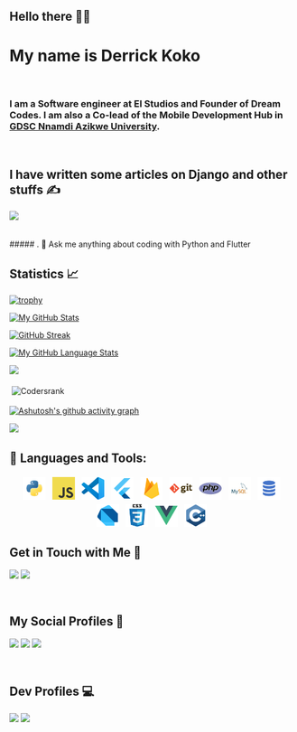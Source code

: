 

<!--
**Derrickkoko1234/Derrickkoko1234** is a ✨ _special_ ✨ repository because its `README.md` (this file) appears on your GitHub profile.

Here are some ideas to get you started:

- 🔭 I’m currently working on ...
- 🌱 I’m currently learning ...
- 👯 I’m looking to collaborate on ...
- 🤔 I’m looking for help with ...
- 💬 Ask me about ...
- 📫 How to reach me: ...
- 😄 Pronouns: ...
- ⚡ Fun fact: ...
-->
<h2>Hello there 👋😎</h2>
<h1>My name is Derrick Koko</h1>

<br />

<h3>I am a Software engineer at El Studios and Founder of Dream Codes. I am also a Co-lead of the Mobile Development Hub in <a href="https://github.com/GDSC-Nnamdi-Azikiwe-University">GDSC Nnamdi Azikwe University</a>.</h3>
<br>

<h2>I have written some articles on Django and other stuffs ✍</h2>
<p>
  <a href="https://derrickkoko.hashnode.dev/"
    ><img
      src="https://img.shields.io/badge/Hashnode-2962FF?style=for-the-badge&logo=hashnode&logoColor=white"
  /></a>
</p>

<br />
##### . 🌱 Ask me anything about coding with Python and Flutter

<h2>Statistics 📈</h2>

[![trophy](https://github-profile-trophy.vercel.app/?username=derrickkoko1234&theme=onedark)](https://github.com/ryo-ma/github-profile-trophy)

[![My GitHub Stats](https://github-readme-stats.vercel.app/api/?username=derrickkoko1234&count_private=true&theme=tokyonight&showicons=true)]()

[![GitHub Streak](https://github-readme-streak-stats.herokuapp.com/?user=derrickkoko1234&theme=dark)](https://git.io/streak-stats)

[![My GitHub Language Stats](https://github-readme-stats.vercel.app/api/top-langs/?username=derrickkoko1234&langs_count=5&theme=tokyonight)]()

![](https://komarev.com/ghpvc/?username=derrickkoko1234&color=green)

<img src="https://cr-ss-service.azurewebsites.net/api/ScreenShot?widget=summary&username=derrickkoko1234&badges=2&show-avatar=false&style=--header-bg-color:%23000;--border-radius:10px" alt="Codersrank" height="200" style="vertical-align:top; margin:4px">

[![Ashutosh's github activity graph](https://activity-graph.herokuapp.com/graph?username=derrickkoko1234&theme=dracula)](https://github.com/ashutosh00710/github-readme-activity-graph)

![](https://github-readme-stats.vercel.app/api/wakatime?username=derrickkoko)



## 🧰 Languages and Tools:
<p align="center">
<img src="https://raw.githubusercontent.com/github/explore/80688e429a7d4ef2fca1e82350fe8e3517d3494d/topics/python/python.png" alt="Python" height="40" style="vertical-align:top; margin:4px">
<img src="https://raw.githubusercontent.com/github/explore/80688e429a7d4ef2fca1e82350fe8e3517d3494d/topics/javascript/javascript.png" alt="Javascript" height="40" style="vertical-align:top; margin:4px">
<img src="https://raw.githubusercontent.com/github/explore/80688e429a7d4ef2fca1e82350fe8e3517d3494d/topics/visual-studio-code/visual-studio-code.png" alt="VS Code" height="40" style="vertical-align:top; margin:4px">
  <img src="https://raw.githubusercontent.com/github/explore/80688e429a7d4ef2fca1e82350fe8e3517d3494d/topics/flutter/flutter.png" alt="VS Code" height="40" style="vertical-align:top; margin:4px">
  <img src="https://raw.githubusercontent.com/github/explore/80688e429a7d4ef2fca1e82350fe8e3517d3494d/topics/firebase/firebase.png" alt="VS Code" height="40" style="vertical-align:top; margin:4px">
  <img src="https://raw.githubusercontent.com/github/explore/80688e429a7d4ef2fca1e82350fe8e3517d3494d/topics/git/git.png" alt="VS Code" height="40" style="vertical-align:top; margin:4px">
  <img src="https://raw.githubusercontent.com/github/explore/80688e429a7d4ef2fca1e82350fe8e3517d3494d/topics/php/php.png" alt="VS Code" height="40" style="vertical-align:top; margin:4px">
  <img src="https://raw.githubusercontent.com/github/explore/80688e429a7d4ef2fca1e82350fe8e3517d3494d/topics/mysql/mysql.png" alt="VS Code" height="40" style="vertical-align:top; margin:4px">
    <img src="https://raw.githubusercontent.com/github/explore/80688e429a7d4ef2fca1e82350fe8e3517d3494d/topics/sql/sql.png" alt="VS Code" height="40" style="vertical-align:top; margin:4px">
       <img src="https://raw.githubusercontent.com/github/explore/80688e429a7d4ef2fca1e82350fe8e3517d3494d/topics/dart/dart.png" alt="cpp" height="40"
style="vertical-align:top; margin: 4px">
    <img src="https://raw.githubusercontent.com/github/explore/80688e429a7d4ef2fca1e82350fe8e3517d3494d/topics/css/css.png" alt="cpp" height="40"
style="vertical-align:top; margin: 4px">
  <img src="https://raw.githubusercontent.com/github/explore/80688e429a7d4ef2fca1e82350fe8e3517d3494d/topics/vue/vue.png" alt="cpp" height="40"
style="vertical-align:top; margin: 4px">
  <img src="https://raw.githubusercontent.com/github/explore/80688e429a7d4ef2fca1e82350fe8e3517d3494d/topics/cpp/cpp.png" alt="cpp" height="40"
style="vertical-align:top; margin: 4px">
  
  
  

</p>



<h2>Get in Touch with Me 📩</h2>
<p>
  <a href="mailto:kokoderrick3@gmail.com"
    ><img
      src="https://img.shields.io/badge/Gmail-D14836?style=for-the-badge&logo=gmail&logoColor=white"
  /></a>
  <a href="https://t.me/derrickkoko"
    ><img
      src="https://img.shields.io/badge/Telegram-2CA5E0?style=for-the-badge&logo=telegram&logoColor=white"
  /></a>
</p>

<br />

<h2>My Social Profiles 📸</h2>
<p>
  <a href="https://web.facebook.com/derrickchimere.koko.5"
    ><img
      src="https://img.shields.io/badge/Facebook-1877F2?style=for-the-badge&logo=facebook&logoColor=white"
  /></a>
  <a href="https://instagram.com/tech_with_derrick"
    ><img
      src="https://img.shields.io/badge/Instagram-E4405F?style=for-the-badge&logo=instagram&logoColor=white"
  /></a>
  <a href="https://twitter.com/techwithderrick"
    ><img
      src="https://img.shields.io/badge/Twitter-1DA1F2?style=for-the-badge&logo=twitter&logoColor=white"
  /></a>
</p>

<br />

<h2>Dev Profiles 💻</h2>
<p>
  <a href="https://github.com/Derrickkoko1234"
    ><img
      src="https://img.shields.io/badge/GitHub-100000?style=for-the-badge&logo=github&logoColor=white"
  /></a>
  <a href="https://stackoverflow.com/users/13106005/derrick-koko"
    ><img
      src="https://img.shields.io/badge/Stack_Overflow-FE7A16?style=for-the-badge&logo=stack-overflow&logoColor=white"
  /></a>
</p>

